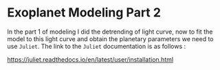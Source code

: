 # Exoplanet Modeling Part 2

In the part 1 of modeling I did the detrending of light curve, now to fit the model to this light curve and obtain the planetary parameters we need to use `Juliet`. The link to the `Juliet` documentation is as follows :

https://juliet.readthedocs.io/en/latest/user/installation.html
